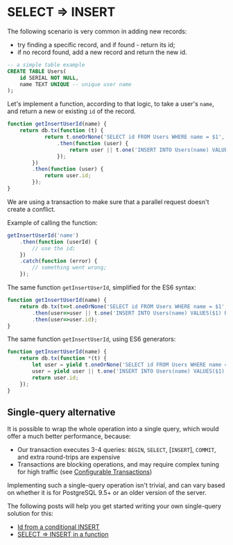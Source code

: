 # SELECT ⇒ INSERT

The following scenario is very common in adding new records:

* try finding a specific record, and if found - return its id;
* if no record found, add a new record and return the new id.

```sql
-- a simple table example
CREATE TABLE Users(
	id SERIAL NOT NULL,
	name TEXT UNIQUE -- unique user name
);
```

Let's implement a function, according to that logic, to take a user's `name`, and return
a new or existing `id` of the record. 
 
```js
function getInsertUserId(name) {
    return db.tx(function (t) {
            return t.oneOrNone('SELECT id FROM Users WHERE name = $1', name)
                .then(function (user) {
                    return user || t.one('INSERT INTO Users(name) VALUES($1) RETURNING id', name);
                });
        })
        .then(function (user) {
            return user.id;
        });
}
```

We are using a transaction to make sure that a parallel request doesn't create a conflict.

Example of calling the function:

```js 
getInsertUserId('name')
    .then(function (userId) {
        // use the id;
    })
    .catch(function (error) {
        // something went wrong;
    });
```

The same function `getInsertUserId`, simplified for the ES6 syntax:

```js
function getInsertUserId(name) {
    return db.tx(t=>t.oneOrNone('SELECT id FROM Users WHERE name = $1', name)
        .then(user=>user || t.one('INSERT INTO Users(name) VALUES($1) RETURNING id', name)))
        .then(user=>user.id);
}
```

The same function `getInsertUserId`, using ES6 generators:

```js
function getInsertUserId(name) {
    return db.tx(function *(t) {
        let user = yield t.oneOrNone('SELECT id FROM Users WHERE name = $1', name);
        user = yield user || t.one('INSERT INTO Users(name) VALUES($1) RETURNING id', name);
        return user.id;
    });
}
```

## Single-query alternative

It is possible to wrap the whole operation into a single query, which would offer a much better
performance, because:

* Our transaction executes 3-4 queries: `BEGIN`, `SELECT`, [`INSERT`], `COMMIT`, and extra round-trips are expensive
* Transactions are blocking operations, and may require complex tuning for high traffic (see [Configurable Transactions](https://github.com/vitaly-t/pg-promise#configurable-transactions))

Implementing such a single-query operation isn't trivial, and can vary based on whether it is
for PostgreSQL 9.5+ or an older version of the server.

The following posts will help you get started writing your own single-query solution for this:

* [Id from a conditional INSERT](http://stackoverflow.com/questions/36083669/get-id-from-a-conditional-insert)
* [SELECT ⇒ INSERT in a function](http://stackoverflow.com/questions/15939902/is-select-or-insert-in-a-function-prone-to-race-conditions)
